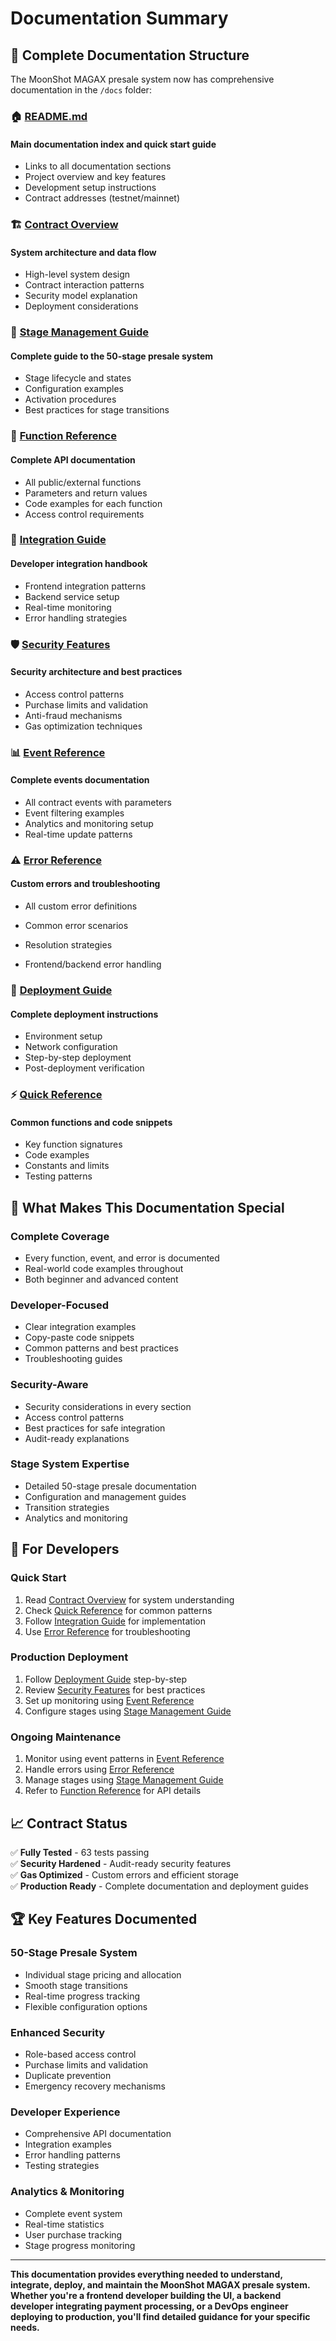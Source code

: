 # Documentation Summary

## 📁 Complete Documentation Structure

The MoonShot MAGAX presale system now has comprehensive documentation in the `/docs` folder:

### 🏠 [README.md](./README.md)

#### Main documentation index and quick start guide

- Links to all documentation sections
- Project overview and key features
- Development setup instructions
- Contract addresses (testnet/mainnet)

### 🏗️ [Contract Overview](./contract-overview.md)

#### System architecture and data flow

- High-level system design
- Contract interaction patterns
- Security model explanation
- Deployment considerations

### 🎯 [Stage Management Guide](./stage-management.md)

#### Complete guide to the 50-stage presale system

- Stage lifecycle and states
- Configuration examples
- Activation procedures
- Best practices for stage transitions

### 📖 [Function Reference](./function-reference.md)

#### Complete API documentation

- All public/external functions
- Parameters and return values
- Code examples for each function
- Access control requirements

### 🔌 [Integration Guide](./integration-guide.md)

#### Developer integration handbook

- Frontend integration patterns
- Backend service setup
- Real-time monitoring
- Error handling strategies

### 🛡️ [Security Features](./security-features.md)

#### Security architecture and best practices

- Access control patterns
- Purchase limits and validation
- Anti-fraud mechanisms
- Gas optimization techniques

### 📊 [Event Reference](./event-reference.md)

#### Complete events documentation

- All contract events with parameters
- Event filtering examples
- Analytics and monitoring setup
- Real-time update patterns

### ⚠️ [Error Reference](./error-reference.md)

#### Custom errors and troubleshooting

- All custom error definitions

- Common error scenarios
- Resolution strategies
- Frontend/backend error handling

### 🚀 [Deployment Guide](./deployment-guide.md)

#### Complete deployment instructions

- Environment setup
- Network configuration
- Step-by-step deployment
- Post-deployment verification

### ⚡ [Quick Reference](./quick-reference.md)

#### Common functions and code snippets

- Key function signatures
- Code examples
- Constants and limits
- Testing patterns

## 🎯 What Makes This Documentation Special

### **Complete Coverage**

- Every function, event, and error is documented
- Real-world code examples throughout
- Both beginner and advanced content

### **Developer-Focused**

- Clear integration examples
- Copy-paste code snippets
- Common patterns and best practices
- Troubleshooting guides

### **Security-Aware**

- Security considerations in every section
- Access control patterns
- Best practices for safe integration
- Audit-ready explanations

### **Stage System Expertise**

- Detailed 50-stage presale documentation
- Configuration and management guides
- Transition strategies
- Analytics and monitoring

## 🔧 For Developers

### **Quick Start**

1. Read [Contract Overview](./contract-overview.md) for system understanding
2. Check [Quick Reference](./quick-reference.md) for common patterns
3. Follow [Integration Guide](./integration-guide.md) for implementation
4. Use [Error Reference](./error-reference.md) for troubleshooting

### **Production Deployment**

1. Follow [Deployment Guide](./deployment-guide.md) step-by-step
2. Review [Security Features](./security-features.md) for best practices
3. Set up monitoring using [Event Reference](./event-reference.md)
4. Configure stages using [Stage Management Guide](./stage-management.md)

### **Ongoing Maintenance**

1. Monitor using event patterns in [Event Reference](./event-reference.md)
2. Handle errors using [Error Reference](./error-reference.md)
3. Manage stages using [Stage Management Guide](./stage-management.md)
4. Refer to [Function Reference](./function-reference.md) for API details

## 📈 Contract Status

✅ **Fully Tested** - 63 tests passing  
✅ **Security Hardened** - Audit-ready security features  
✅ **Gas Optimized** - Custom errors and efficient storage  
✅ **Production Ready** - Complete documentation and deployment guides  

## 🏆 Key Features Documented

### **50-Stage Presale System**

- Individual stage pricing and allocation
- Smooth stage transitions
- Real-time progress tracking
- Flexible configuration options

### **Enhanced Security**

- Role-based access control
- Purchase limits and validation
- Duplicate prevention
- Emergency recovery mechanisms

### **Developer Experience**

- Comprehensive API documentation
- Integration examples
- Error handling patterns
- Testing strategies

### **Analytics & Monitoring**

- Complete event system
- Real-time statistics
- User purchase tracking
- Stage progress monitoring

---

**This documentation provides everything needed to understand, integrate, deploy, and maintain the MoonShot MAGAX presale system. Whether you're a frontend developer building the UI, a backend developer integrating payment processing, or a DevOps engineer deploying to production, you'll find detailed guidance for your specific needs.**
